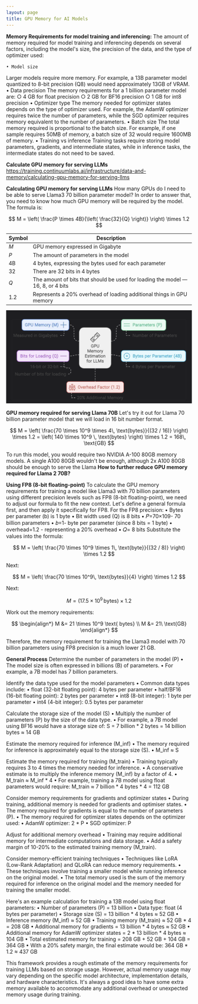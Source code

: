 ```yaml
---
layout: page
title: GPU Memory for AI Models
---
```


**Memory Requirements for model training and inferencing:**
The amount of memory required for model training and inferencing depends on several factors, including the model's size, the precision of the data, and the type of optimizer used: 
 
    • Model size
Larger models require more memory. For example, a 13B parameter model quantized to 8-bit precision (Q8) would need approximately 13GB of VRAM. 
    • Data precision
The memory requirements for a 1 billion parameter model are: 
        ○ 4 GB for float precision 
        ○ 2 GB for BF16 precision 
        ○ 1 GB for int8 precision 
    • Optimizer type
The memory needed for optimizer states depends on the type of optimizer used. For example, the AdamW optimizer requires twice the number of parameters, while the SGD optimizer requires memory equivalent to the number of parameters. 
    • Batch size
The total memory required is proportional to the batch size. For example, if one sample requires 50MB of memory, a batch size of 32 would require 1600MB of memory. 
    • Training vs inference
Training tasks require storing model parameters, gradients, and intermediate states, while in inference tasks, the intermediate states do not need to be saved. 
 
**Calculate GPU memory for serving LLMs**
https://training.continuumlabs.ai/infrastructure/data-and-memory/calculating-gpu-memory-for-serving-llms

**Calculating GPU memory for serving LLMs**
How many GPUs do I need to be able to serve Llama3 70 billion parameter model? 
In order to answer that, you need to know how much GPU memory will be required by the model. The formula is:

$$
M = \left( \frac{P \times 4B}{\left( \frac{32}{Q} \right)} \right) \times 1.2
$$

| Symbol | Description                                                                 |
|--------|-----------------------------------------------------------------------------|
| *M*    | GPU memory expressed in Gigabyte                                            |
| *P*    | The amount of parameters in the model                                       |
| 4B     | 4 bytes, expressing the bytes used for each parameter                       |
| 32     | There are 32 bits in 4 bytes                                                |
| *Q*    | The amount of bits that should be used for loading the model — 16, 8, or 4 bits |
| 1.2    | Represents a 20% overhead of loading additional things in GPU memory        |

![pic 1](/images/GPU-Memory-for-AI-Model-pic1.png "pic 1")

**GPU memory required for serving Llama 70B**
Let's try it out for Llama 70 billion parameter model that we will load in 16 bit number format. 

$$
M = \left( \frac{70 \times 10^9 \times 4\, \text{bytes}}{(32 / 16)} \right) \times 1.2 
= \left( 140 \times 10^9 \, \text{bytes} \right) \times 1.2 = 168\, \text{GB}
$$

To run this model, you would require two NVIDIA A-100 80GB memory models.
A single A100 80GB wouldn't be enough, although 2x A100 80GB should be enough to serve the Llama **How to further reduce GPU memory required for Llama 2 70B?**

**Using FP8 (8-bit floating-point)**
To calculate the GPU memory requirements for training a model like Llama3 with 70 billion parameters using different precision levels such as FP8 (8-bit floating-point), we need to adjust our formula to fit the new context. 
Let's define a general formula first, and then apply it specifically for FP8.
For the FP8 precision:
    • Bytes per parameter (b) is 1 byte
    • Bit width used (Q) is 8 bits
    • 𝑃=70×109- 70 billion parameters
    • 𝑏=1- byte per parameter (since 8 bits = 1 byte)
    • overhead=1.2 - representing a 20% overhead
    • 𝑄= 8 bits
Substitute the values into the formula:

$$
M = \left( \frac{70 \times 10^9 \times 1\, \text{byte}}{(32 / 8)} \right) \times 1.2
$$

Next:

$$
M = \left( \frac{70 \times 10^9\, \text{bytes}}{4} \right) \times 1.2
$$

Next:

$$
M = (17.5 \times 10^9 \, \text{bytes}) \times 1.2
$$

Work out the memory requirements:

$$
\begin{align*}
M &= 21 \times 10^9 \text{ bytes} \\
M &= 21\ \text{GB}
\end{align*}
$$

Therefore, the memory requirement for training the Llama3 model with 70 billion parameters using FP8 precision is a much lower 21 GB.

**General Process**
Determine the number of parameters in the model (P)
    • The model size is often expressed in billions (B) of parameters.
    • For example, a 7B model has 7 billion parameters.

Identify the data type used for the model parameters
    • Common data types include:
    • float (32-bit floating point): 4 bytes per parameter
    • half/BF16 (16-bit floating point): 2 bytes per parameter
    • int8 (8-bit integer): 1 byte per parameter
    • int4 (4-bit integer): 0.5 bytes per parameter

Calculate the storage size of the model (S)
    • Multiply the number of parameters (P) by the size of the data type.
    • For example, a 7B model using BF16 would have a storage size of: S = 7 billion * 2 bytes = 14 billion bytes ≈ 14 GB

Estimate the memory required for inference (M_inf)
    • The memory required for inference is approximately equal to the storage size (S).
    • M_inf ≈ S

Estimate the memory required for training (M_train)
    • Training typically requires 3 to 4 times the memory needed for inference.
    • A conservative estimate is to multiply the inference memory (M_inf) by a factor of 4.
    • M_train ≈ M_inf * 4
    • For example, training a 7B model using float parameters would require: M_train ≈ 7 billion * 4 bytes * 4 = 112 GB

Consider memory requirements for gradients and optimizer states
    • During training, additional memory is needed for gradients and optimiser states.
    • The memory required for gradients is equal to the number of parameters (P).
    • The memory required for optimizer states depends on the optimizer used:
    • AdamW optimizer: 2 * P
    • SGD optimizer: P

Adjust for additional memory overhead
    • Training may require additional memory for intermediate computations and data storage.
    • Add a safety margin of 10-20% to the estimated training memory (M_train).

Consider memory-efficient training techniques
    • Techniques like LoRA (Low-Rank Adaptation) and QLoRA can reduce memory requirements.
    • These techniques involve training a smaller model while running inference on the original model.
    • The total memory used is the sum of the memory required for inference on the original model and the memory needed for training the smaller model.

Here's an example calculation for training a 13B model using float parameters:
    • Number of parameters (P) = 13 billion
    • Data type: float (4 bytes per parameter)
    • Storage size (S) = 13 billion * 4 bytes ≈ 52 GB
    • Inference memory (M_inf) ≈ 52 GB
    • Training memory (M_train) ≈ 52 GB * 4 = 208 GB
    • Additional memory for gradients = 13 billion * 4 bytes ≈ 52 GB
    • Additional memory for AdamW optimizer states = 2 * 13 billion * 4 bytes ≈ 104 GB
    • Total estimated memory for training = 208 GB + 52 GB + 104 GB = 364 GB
    • With a 20% safety margin, the final estimate would be: 364 GB * 1.2 ≈ 437 GB

This framework provides a rough estimate of the memory requirements for training LLMs based on storage usage. However, actual memory usage may vary depending on the specific model architecture, implementation details, and hardware characteristics. It's always a good idea to have some extra memory available to accommodate any additional overhead or unexpected memory usage during training.


